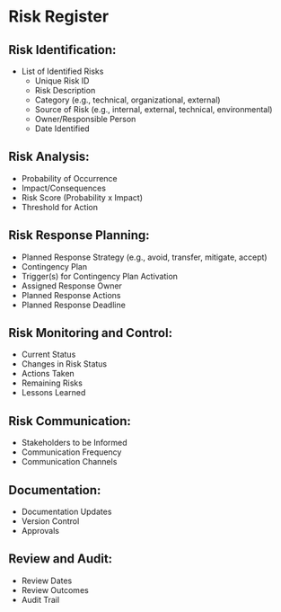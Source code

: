 # Risk Register

## Risk Identification:
- List of Identified Risks
  - Unique Risk ID
  - Risk Description
  - Category (e.g., technical, organizational, external)
  - Source of Risk (e.g., internal, external, technical, environmental)
  - Owner/Responsible Person
  - Date Identified

## Risk Analysis:
- Probability of Occurrence
- Impact/Consequences
- Risk Score (Probability x Impact)
- Threshold for Action

## Risk Response Planning:
- Planned Response Strategy (e.g., avoid, transfer, mitigate, accept)
- Contingency Plan
- Trigger(s) for Contingency Plan Activation
- Assigned Response Owner
- Planned Response Actions
- Planned Response Deadline

## Risk Monitoring and Control:
- Current Status
- Changes in Risk Status
- Actions Taken
- Remaining Risks
- Lessons Learned

## Risk Communication:
- Stakeholders to be Informed
- Communication Frequency
- Communication Channels

## Documentation:
- Documentation Updates
- Version Control
- Approvals

## Review and Audit:
- Review Dates
- Review Outcomes
- Audit Trail
